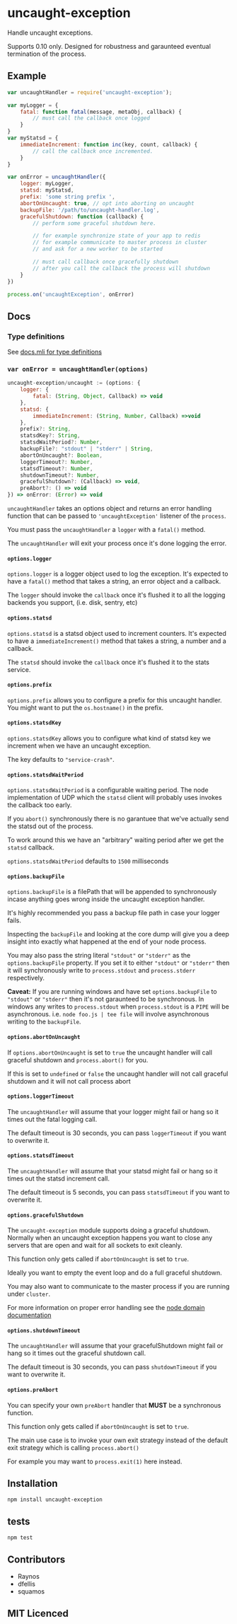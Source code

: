 # uncaught-exception

Handle uncaught exceptions.

Supports 0.10 only. Designed for robustness and garaunteed
    eventual termination of the process.

## Example

```js
var uncaughtHandler = require('uncaught-exception');

var myLogger = {
    fatal: function fatal(message, metaObj, callback) {
        // must call the callback once logged
    }
}
var myStatsd = {
    immediateIncrement: function inc(key, count, callback) {
        // call the callback once incremented.
    }
}

var onError = uncaughtHandler({
    logger: myLogger,
    statsd: myStatsd,
    prefix: 'some string prefix ',
    abortOnUncaught: true, // opt into aborting on uncaught
    backupFile: '/path/to/uncaught-handler.log',
    gracefulShutdown: function (callback) {
        // perform some graceful shutdown here.

        // for example synchronize state of your app to redis
        // for example communicate to master process in cluster
        // and ask for a new worker to be started

        // must call callback once gracefully shutdown
        // after you call the callback the process will shutdown
    }
})

process.on('uncaughtException', onError)
```

## Docs

### Type definitions

See [docs.mli for type definitions](docs.mli)

### `var onError = uncaughtHandler(options)`

```js
uncaught-exception/uncaught := (options: {
    logger: {
        fatal: (String, Object, Callback) => void
    },
    statsd: {
        immediateIncrement: (String, Number, Callback) =>void
    },
    prefix?: String,
    statsdKey?: String,
    statsdWaitPeriod?: Number,
    backupFile?: "stdout" | "stderr" | String,
    abortOnUncaught?: Boolean,
    loggerTimeout?: Number,
    statsdTimeout?: Number,
    shutdownTimeout?: Number,
    gracefulShutdown?: (Callback) => void,
    preAbort?: () => void
}) => onError: (Error) => void

```

`uncaughtHandler` takes an options object and returns an error
  handling function that can be passed to `'uncaughtException'`
  listener of the `process`.

You must pass the `uncaughtHandler` a `logger` with a `fatal()`
  method.

The `uncaughtHandler` will exit your process once it's done
  logging the error.

#### `options.logger`

`options.logger` is a logger object used to log the exception.
  It's expected to have a `fatal()` method that takes a string,
  an error object and a callback.

The `logger` should invoke the `callback` once it's flushed it to
  all the logging backends you support, (i.e. disk, sentry, etc)

#### `options.statsd`

`options.statsd` is a statsd object used to increment counters.
  It's expected to have a `immediateIncrement()` method that
  takes a string, a number and a callback.

The `statsd` should invoke the `callback` once it's flushed it
  to the stats service.

#### `options.prefix`

`options.prefix` allows you to configure a prefix for this
  uncaught handler. You might want to put the `os.hostname()` in
  the prefix.

#### `options.statsdKey`

`options.statsdKey` allows you to configure what kind of statsd
  key we increment when we have an uncaught exception.

The key defaults to `"service-crash"`.

#### `options.statsdWaitPeriod`

`options.statsdWaitPeriod` is a configurable waiting period.
The node implementation of UDP which the `statsd` client will
probably uses invokes the callback too early.

If you `abort()` synchronously there is no garantuee that we've
actually send the statsd out of the process.

To work around this we have an "arbitrary" waiting period after
we get the `statsd` callback.

`options.statsdWaitPeriod` defaults to `1500` milliseconds

#### `options.backupFile`

`options.backupFile` is a filePath that will be appended to
  synchronously incase anything goes wrong inside the uncaught
  exception handler.

It's highly recommended you pass a backup file path in case your
  logger fails.

Inspecting the `backupFile` and looking at the core dump will
  give you a deep insight into exactly what happened at the
  end of your node process.

You may also pass the string literal `"stdout"` or `"stderr"` as
  the `options.backupFile` property. If you set it to either
  `"stdout"` or `"stderr"` then it will synchronously write to
  `process.stdout` and `process.stderr` respectively.

**Caveat:** If you are running windows and have set 
  `options.backupFile` to `"stdout"` or `"stderr"` then it's not
  garaunteed to be synchronous. In windows any writes to
  `process.stdout` when `process.stdout` is a `PIPE` will be
  asynchronous. i.e. `node foo.js | tee file` will involve
  asynchronous writing to the `backupFile`.

#### `options.abortOnUncaught`

If `options.abortOnUncaught` is set to `true` the uncaught handler
will call graceful shutdown and `process.abort()` for you.

If this is set to `undefined` or `false` the uncaught handler
will not call graceful shutdown and it will not call process abort

#### `options.loggerTimeout`

The `uncaughtHandler` will assume that your logger might fail or
  hang so it times out the fatal logging call.

The default timeout is 30 seconds, you can pass `loggerTimeout`
  if you want to overwrite it.

#### `options.statsdTimeout`

The `uncaughtHandler` will assume that your statsd might fail or
  hang so it times out the statsd increment call.

The default timeout is 5 seconds, you can pass `statsdTimeout`
  if you want to overwrite it.

#### `options.gracefulShutdown`

The `uncaught-exception` module supports doing a graceful
  shutdown. Normally when an uncaught exception happens you
  want to close any servers that are open and wait for all
  sockets to exit cleanly.

This function only gets called if `abortOnUncaught` is set to
`true`.

Ideally you want to empty the event loop and do a full graceful
  shutdown.

You may also want to communicate to the master process if you are
  running under `cluster`.

For more information on proper error handling see the
  [node domain documentation](http://nodejs.org/api/domain.html#domain_warning_don_t_ignore_errors)

#### `options.shutdownTimeout`

The `uncaughtHandler` will assume that your gracefulShutdown
  might fail or hang so it times out the graceful shutdown call.

The default timeout is 30 seconds, you can pass `shutdownTimeout`
  if you want to overwrite it.

#### `options.preAbort`

You can specify your own `preAbort` handler that **MUST** be
  a synchronous function.

This function only gets called if `abortOnUncaught` is set to
`true`.

The main use case is to invoke your own exit strategy instead of
  the default exit strategy which is calling `process.abort()`

For example you may want to `process.exit(1)` here instead.

## Installation

`npm install uncaught-exception`

## tests

`npm test`

## Contributors

 - Raynos
 - dfellis
 - squamos

## MIT Licenced
